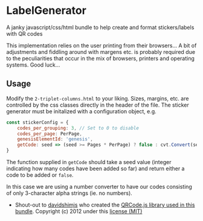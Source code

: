 # LabelGenerator

A janky javascript/css/html bundle to help create and format stickers/labels with QR codes

This implementation relies on the user printing from their browsers... A bit of adjustments and fiddling around with margens etc. is probably required due to the peculiarities that occur in the mix of browsers, printers and operating systems. Good luck...

## Usage

Modify the ```2-triplet-columns.html``` to your liking. Sizes, margins, etc. are controlled by the css classes directly in the header of the file.
The sticker generator must be initalized with a configuration object, e.g.

```javascript
const stickerConfig = {
    codes_per_grouping: 3, // Set to 0 to disable
    codes_per_page: PerPage,
    genesisElementId: 'genesis',
    getCode: seed => (seed >= Pages * PerPage) ? false : cvt.Convert(seed + 676), // 676 offsets the 1 and 2-character ranges
}
```

The function supplied in ```getCode``` should take a seed value (integer indicating how many codes have been added so far) and return either a code to be added or ```false```.

In this case we are using a number converter to have our codes consisting of only 3-character alpha strings (ie. no numbers).

- Shout-out to [davidshimjs](https://github.com/davidshimjs) who created the [QRCode.js library used in this bundle](https://github.com/davidshimjs/qrcodejs/tree/master). 
Copyright (c) 2012 under this [license (MIT)](https://raw.githubusercontent.com/davidshimjs/qrcodejs/master/LICENSE)
